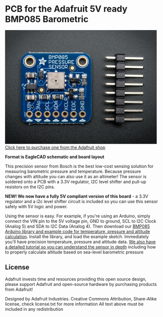 # PCB for the Adafruit 5V ready BMP085 Barometric

<a href="http://www.adafruit.com/products/391"><img src="assets/image.jpg?raw=true" width="500px"><br/>Click here to purchase one from the Adafruit shop</a>

__Format is EagleCAD schematic and board layout__

This precision sensor from Bosch is the best low-cost sensing solution for measuring barometric pressure and temperature. Because pressure changes with altitude you can also use it as an altimeter! The sensor is soldered onto a PCB with a 3.3V regulator, I2C level shifter and pull-up resistors on the I2C pins.

__NEW! We now have a fully 5V compliant version of this board__ - a 3.3V regulator and a i2c level shifter circuit is included so you can use this sensor safely with 5V logic and power.

Using the sensor is easy. For example, if you're using an Arduino, simply connect the VIN pin to the 5V voltage pin, GND to ground, SCL to I2C Clock (Analog 5) and SDA to I2C Data (Analog 4). Then download our [BMP085 Arduino library and example code for temperature, pressure and altitude calculation](https://github.com/adafruit/Adafruit-BMP085-Library). Install the library, and load the example sketch. Immediately you'll have precision temperature, pressure and altitude data. [We also have a detailed tutorial so you can understand the sensor in depth](http://learn.adafruit.com/bmp085) including how to properly calculate altitude based on sea-level barometric pressure

## License
Adafruit invests time and resources providing this open source design,
please support Adafruit and open-source hardware by purchasing
products from Adafruit!

Designed by Adafruit Industries.
Creative Commons Attribution, Share-Alike license, check license.txt for more information
All text above must be included in any redistribution
